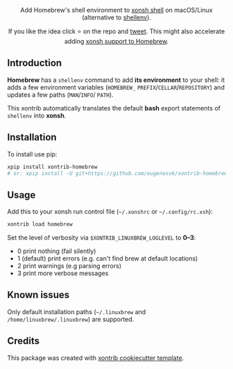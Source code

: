 <p align="center">
Add Homebrew's shell environment to <a href="https://xon.sh">xonsh shell</a> on macOS/Linux
<br/>
(alternative to <a href="https://docs.brew.sh/Homebrew-on-Linux">shellenv</a>).
</p>

<p align="center">  
If you like the idea click ⭐ on the repo and <a href="https://twitter.com/intent/tweet?text=Nice%20xontrib%20for%20the%20xonsh%20shell!&url=https://github.com/eugenesvk/xontrib-homebrew" target="_blank">tweet</a>. This might also accelerate adding <a href="https://github.com/Homebrew/brew/pull/10757#issuecomment-791381047">xonsh support to Homebrew</a>.
</p>


## Introduction

__Homebrew__ has a `shellenv` command to add __its environment__ to your shell: it adds a few
environment variables (`HOMEBREW_` `PREFIX`/`CELLAR`/`REPOSITORY`) and updates a few paths (`MAN`/`INFO`/ `PATH`).

This xontrib automatically translates the default __bash__ export statements of `shellenv` into __xonsh__.

## Installation

To install use pip:

```bash
xpip install xontrib-homebrew
# or: xpip install -U git+https://github.com/eugenesvk/xontrib-homebrew
```

## Usage

Add this to your xonsh run control file (`~/.xonshrc` or `~/.config/rc.xsh`):
```bash
xontrib load homebrew
```

Set the level of verbosity via `$XONTRIB_LINUXBREW_LOGLEVEL` to __0–3__:

  - 0 print nothing (fail silently)
  - 1 (default) print errors (e.g. can't find brew at default locations)
  - 2 print warnings (e.g parsing errors)
  - 3 print more verbose messages

## Known issues

Only default installation paths (`~/.linuxbrew` and `/home/linuxbrew/.linuxbrew`) are supported.

## Credits

This package was created with [xontrib cookiecutter template](https://github.com/xonsh/xontrib-cookiecutter).
